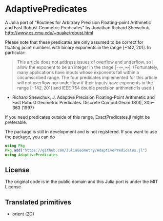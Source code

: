 # AdaptivePredicates

A Julia port of "Routines for Arbitrary Precision Floating-point Arithmetic and Fast Robust Geometric Predicates"
by Jonathan Richard Shewchuk. http://www.cs.cmu.edu/~quake/robust.html

Please note that these predicates are only assumed to be correct for floating point numbers with binary exponents in the 
range $[-142, 201]$. In particular:

> This article does not address issues of overflow and underflow, so I allow the exponent to be an integer in the range  $[-\infty, \infty]$. (Fortunately, many applications have inputs whose exponents fall within a circumscribed range. The four predicates implemented for this article will not overflow nor underflow if their inputs have exponents in the range $[-142, 201]$ and IEEE 754 double precision arithmetic is used.)

- Richard Shewchuk, J. Adaptive Precision Floating-Point Arithmetic and Fast Robust Geometric Predicates. Discrete Comput Geom 18(3), 305–363 (1997)

If you need predicates outside of this range, ExactPredicates.jl might be preferable.

The package is still in development and is not registered. If you want to use the package, you can do
```julia
using Pkg
Pkg.add("https://github.com/JuliaGeometry/AdaptivePredicates.jl")
using AdaptivePredicates
```

## License
The original code is in the public domain and this Julia port is under the MIT License

## Translated primitives
- orient (2D)
